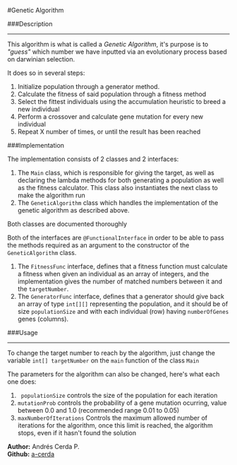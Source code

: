 #Genetic Algorithm

###Description

--- 
This algorithm is what is called a *Genetic Algorithm*, it's purpose is to *"guess"* which number we have 
inputted via an evolutionary process based on darwinian selection.

It does so in several steps:  
1. Initialize population through a generator method.
2. Calculate the fitness of said population through a fitness method
3. Select the fittest individuals using the accumulation heuristic to breed a new individual
4. Perform a crossover and calculate gene mutation for every new individual
5. Repeat X number of times, or until the result has been reached

###Implementation

The implementation consists of 2 classes and 2 interfaces:  
1. The `Main` class, which is responsible for giving the target, as well as declaring the lambda methods for both
generating a population as well as the fitness calculator. This class also instantiates the next class 
to make the algorithm run
2. The `GeneticAlgorithm` class which handles the implementation of the genetic algorithm as described above.

Both classes are documented thoroughly

Both of the interfaces are `@FunctionalInterface` in order to be able to pass the methods required as an 
argument to the constructor of the `GeneticAlgorithm` class.
1. The `FitnessFunc` interface, defines that a fitness function must calculate a fitness when given
an individual as an array of integers, and the implementation gives the number of 
matched numbers between it and the `targetNumber`.
2. The `GeneratorFunc` interface, defines that a generator should give back an array of type 
`int[][]` representing the population, and it should be of size `populationSize` and with each individual (row)
having `numberOfGenes` genes (columns).





###Usage

___

To change the target number to reach by the algorithm, just change the variable `int[] targetNumber`  on the `main` 
function of the class `Main`

The parameters for the algorithm can also be changed, here's what each one does:
1. ` populationSize` controls the size of the population for each iteration
2. `mutationProb`  controls the probability of a gene mutation ocurring, value between 0.0 and 1.0 (recommended range 0.01 to 0.05)
3. `maxNumberOfIterations` Controls the maximum allowed number of iterations for the algorithm, once this limit is reached, the algorithm stops, even if it hasn't found the solution

          
          
         

**Author:** Andrés Cerda P.  
**Github:** [a-cerda](https://github.com/a-cerda)